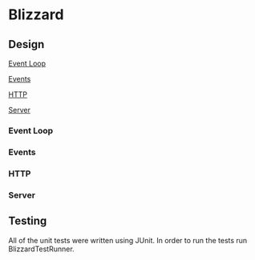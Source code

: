 # Blizzard

## Design

[Event Loop](Event-Loop)

[Events](Events)    

[HTTP](HTTP)    

[Server](Server)

### Event Loop

### Events

### HTTP

### Server

## Testing 

All of the unit tests were written using JUnit. In order to run the tests run BlizzardTestRunner.
